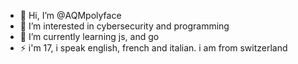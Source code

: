 - 👋 Hi, I’m @AQMpolyface
- 👀 I’m interested in cybersecurity and programming
- 🌱 I’m currently learning js, and go
- ⚡ i'm 17, i speak english, french and italian. i am from switzerland

<!---
AQMpolyface/AQMpolyface is a ✨ special ✨ repository because its `README.md` (this file) appears on your GitHub profile.
You can click the Preview link to take a look at your changes.
--->
